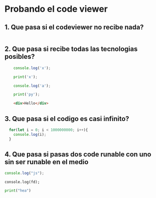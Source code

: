 
# Probando el code viewer

## 1. Que pasa si el codeviewer no recibe nada?

```js runable="true"

```

## 2. Que pasa si recibe todas las tecnologias posibles?

```jsx runable="true"
    console.log('x');
```
```python runable="true"
    print('x');
```
```js runable="true"
	console.log('a');
```
```py runable="true"
    print('py');
```
```html runable="true"
	<div>Hello</div>
```

## 3. Que pasa si el codigo es casi infinito?

```js runable="true"
  for(let i = 0; i < 1000000000; i++){
    console.log(i);
  }
```

## 4. Que pasa si pasas dos code runable con uno sin ser runable en el medio

```js runable=true
console.log("js");
```

```
console.log(fd);
```

```py runable=true
print("hea")
```
